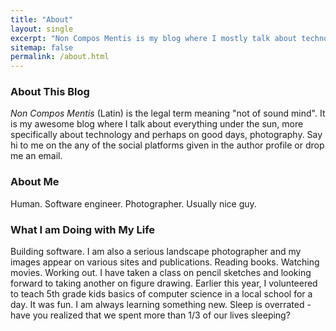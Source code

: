 ```yaml
---
title: "About"
layout: single
excerpt: "Non Compos Mentis is my blog where I mostly talk about technology and photography."
sitemap: false
permalink: /about.html
---
```


### About This Blog
*Non Compos Mentis* (Latin) is the legal term meaning "not of sound mind". It is my awesome blog where I talk about everything under the sun, more specifically about technology and perhaps on good days, photography. Say hi to me on the any of the social platforms given in the author profile or drop me an email.

### About Me
Human. Software engineer. Photographer. Usually nice guy.

### What I am Doing with My Life
Building software. I am also a serious landscape photographer and my images appear on various sites and publications. Reading books. Watching movies. Working out. I have taken a class on pencil sketches and looking forward to taking another on figure drawing. Earlier this year, I volunteered to teach 5th grade kids basics of computer science in a local school for a day. It was fun. I am always learning something new. Sleep is overrated - have you realized that we spent more than 1/3 of our lives sleeping?

